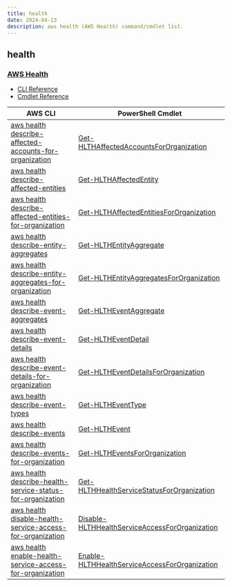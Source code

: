 ```yaml
---
title: health
date: 2024-04-13
description: aws health (AWS Health) command/cmdlet list.
---
```


## health

### [AWS Health](https://phd.aws.amazon.com/)

* [CLI Reference](https://awscli.amazonaws.com/v2/documentation/api/latest/reference/health/index.html)
* [Cmdlet Reference](https://docs.aws.amazon.com/powershell/latest/reference/items/AWS_Health_cmdlets.html)

|AWS CLI|PowerShell Cmdlet|
|----|----|
|[aws health describe-affected-accounts-for-organization](https://awscli.amazonaws.com/v2/documentation/api/latest/reference/health/describe-affected-accounts-for-organization.html)|[Get-HLTHAffectedAccountsForOrganization](https://docs.aws.amazon.com/powershell/latest/reference/items/Get-HLTHAffectedAccountsForOrganization.html)|
|[aws health describe-affected-entities](https://awscli.amazonaws.com/v2/documentation/api/latest/reference/health/describe-affected-entities.html)|[Get-HLTHAffectedEntity](https://docs.aws.amazon.com/powershell/latest/reference/items/Get-HLTHAffectedEntity.html)|
|[aws health describe-affected-entities-for-organization](https://awscli.amazonaws.com/v2/documentation/api/latest/reference/health/describe-affected-entities-for-organization.html)|[Get-HLTHAffectedEntitiesForOrganization](https://docs.aws.amazon.com/powershell/latest/reference/items/Get-HLTHAffectedEntitiesForOrganization.html)|
|[aws health describe-entity-aggregates](https://awscli.amazonaws.com/v2/documentation/api/latest/reference/health/describe-entity-aggregates.html)|[Get-HLTHEntityAggregate](https://docs.aws.amazon.com/powershell/latest/reference/items/Get-HLTHEntityAggregate.html)|
|[aws health describe-entity-aggregates-for-organization](https://awscli.amazonaws.com/v2/documentation/api/latest/reference/health/describe-entity-aggregates-for-organization.html)|[Get-HLTHEntityAggregatesForOrganization](https://docs.aws.amazon.com/powershell/latest/reference/items/Get-HLTHEntityAggregatesForOrganization.html)|
|[aws health describe-event-aggregates](https://awscli.amazonaws.com/v2/documentation/api/latest/reference/health/describe-event-aggregates.html)|[Get-HLTHEventAggregate](https://docs.aws.amazon.com/powershell/latest/reference/items/Get-HLTHEventAggregate.html)|
|[aws health describe-event-details](https://awscli.amazonaws.com/v2/documentation/api/latest/reference/health/describe-event-details.html)|[Get-HLTHEventDetail](https://docs.aws.amazon.com/powershell/latest/reference/items/Get-HLTHEventDetail.html)|
|[aws health describe-event-details-for-organization](https://awscli.amazonaws.com/v2/documentation/api/latest/reference/health/describe-event-details-for-organization.html)|[Get-HLTHEventDetailsForOrganization](https://docs.aws.amazon.com/powershell/latest/reference/items/Get-HLTHEventDetailsForOrganization.html)|
|[aws health describe-event-types](https://awscli.amazonaws.com/v2/documentation/api/latest/reference/health/describe-event-types.html)|[Get-HLTHEventType](https://docs.aws.amazon.com/powershell/latest/reference/items/Get-HLTHEventType.html)|
|[aws health describe-events](https://awscli.amazonaws.com/v2/documentation/api/latest/reference/health/describe-events.html)|[Get-HLTHEvent](https://docs.aws.amazon.com/powershell/latest/reference/items/Get-HLTHEvent.html)|
|[aws health describe-events-for-organization](https://awscli.amazonaws.com/v2/documentation/api/latest/reference/health/describe-events-for-organization.html)|[Get-HLTHEventsForOrganization](https://docs.aws.amazon.com/powershell/latest/reference/items/Get-HLTHEventsForOrganization.html)|
|[aws health describe-health-service-status-for-organization](https://awscli.amazonaws.com/v2/documentation/api/latest/reference/health/describe-health-service-status-for-organization.html)|[Get-HLTHHealthServiceStatusForOrganization](https://docs.aws.amazon.com/powershell/latest/reference/items/Get-HLTHHealthServiceStatusForOrganization.html)|
|[aws health disable-health-service-access-for-organization](https://awscli.amazonaws.com/v2/documentation/api/latest/reference/health/disable-health-service-access-for-organization.html)|[Disable-HLTHHealthServiceAccessForOrganization](https://docs.aws.amazon.com/powershell/latest/reference/items/Disable-HLTHHealthServiceAccessForOrganization.html)|
|[aws health enable-health-service-access-for-organization](https://awscli.amazonaws.com/v2/documentation/api/latest/reference/health/enable-health-service-access-for-organization.html)|[Enable-HLTHHealthServiceAccessForOrganization](https://docs.aws.amazon.com/powershell/latest/reference/items/Enable-HLTHHealthServiceAccessForOrganization.html)|

